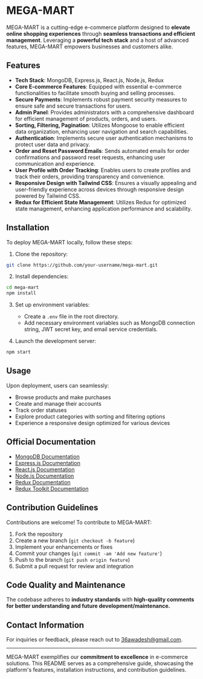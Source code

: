 # MEGA-MART

MEGA-MART is a cutting-edge e-commerce platform designed to **elevate online shopping experiences** through **seamless transactions and efficient management**. Leveraging a **powerful tech stack** and a host of advanced features, MEGA-MART empowers businesses and customers alike.

## Features

- **Tech Stack**: MongoDB, Express.js, React.js, Node.js, Redux
- **Core E-commerce Features**: Equipped with essential e-commerce functionalities to facilitate smooth buying and selling processes.
- **Secure Payments**: Implements robust payment security measures to ensure safe and secure transactions for users.
- **Admin Panel**: Provides administrators with a comprehensive dashboard for efficient management of products, orders, and users.
- **Sorting, Filtering, Pagination**: Utilizes Mongoose to enable efficient data organization, enhancing user navigation and search capabilities.
- **Authentication**: Implements secure user authentication mechanisms to protect user data and privacy.
- **Order and Reset Password Emails**: Sends automated emails for order confirmations and password reset requests, enhancing user communication and experience.
- **User Profile with Order Tracking**: Enables users to create profiles and track their orders, providing transparency and convenience.
- **Responsive Design with Tailwind CSS**: Ensures a visually appealing and user-friendly experience across devices through responsive design powered by Tailwind CSS.
- **Redux for Efficient State Management**: Utilizes Redux for optimized state management, enhancing application performance and scalability.

## Installation

To deploy MEGA-MART locally, follow these steps:

1. Clone the repository:

```bash
git clone https://github.com/your-username/mega-mart.git
```

2. Install dependencies:

```bash
cd mega-mart
npm install
```

3. Set up environment variables:

   - Create a `.env` file in the root directory.
   - Add necessary environment variables such as MongoDB connection string, JWT secret key, and email service credentials.

4. Launch the development server:

```bash
npm start
```

## Usage

Upon deployment, users can seamlessly:

- Browse products and make purchases
- Create and manage their accounts
- Track order statuses
- Explore product categories with sorting and filtering options
- Experience a responsive design optimized for various devices

## Official Documentation

- [MongoDB Documentation](https://docs.mongodb.com/)
- [Express.js Documentation](https://expressjs.com/)
- [React.js Documentation](https://reactjs.org/docs/getting-started.html)
- [Node.js Documentation](https://nodejs.org/en/docs/)
- [Redux Documentation](https://redux.js.org/)
- [Redux Toolkit Documentation](https://redux-toolkit.js.org/)

## Contribution Guidelines

Contributions are welcome! To contribute to MEGA-MART:

1. Fork the repository
2. Create a new branch (`git checkout -b feature`)
3. Implement your enhancements or fixes
4. Commit your changes (`git commit -am 'Add new feature'`)
5. Push to the branch (`git push origin feature`)
6. Submit a pull request for review and integration

## Code Quality and Maintenance

The codebase adheres to **industry standards** with **high-quality comments for better understanding and future development/maintenance.**

## Contact Information

For inquiries or feedback, please reach out to [36awadesh@gmail.com](mailto:36awadesh@gmail.com).

---

MEGA-MART exemplifies our **commitment to excellence** in e-commerce solutions. This README serves as a comprehensive guide, showcasing the platform's features, installation instructions, and contribution guidelines.
